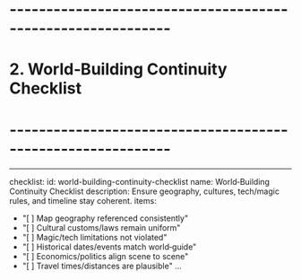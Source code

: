 # ------------------------------------------------------------
# 2. World‑Building Continuity Checklist
# ------------------------------------------------------------
---
checklist:
  id: world-building-continuity-checklist
  name: World‑Building Continuity Checklist
  description: Ensure geography, cultures, tech/magic rules, and timeline stay coherent.
items:
  - "[ ] Map geography referenced consistently"
  - "[ ] Cultural customs/laws remain uniform"
  - "[ ] Magic/tech limitations not violated"
  - "[ ] Historical dates/events match world‑guide"
  - "[ ] Economics/politics align scene to scene"
  - "[ ] Travel times/distances are plausible"
...
